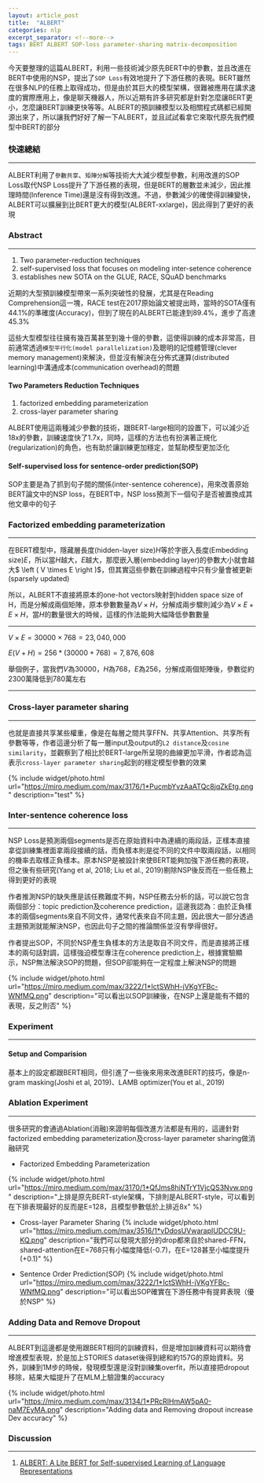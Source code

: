 ```yaml
---
layout: article_post
title:  "ALBERT"
categories: nlp 
excerpt_separator: <!--more-->
tags: BERT ALBERT SOP-loss parameter-sharing matrix-decomposition
---
```


今天要整理的這篇ALBERT，利用一些技術減少原先BERT中的參數，並且改進在BERT中使用的NSP，提出了`SOP Loss`有效地提升了下游任務的表現。BERT雖然在很多NLP的任務上取得成功，但是由於其巨大的模型架構，很難被應用在講求速度的實際應用上，像是聊天機器人，所以近期有許多研究都是針對怎麼讓BERT更小，怎麼讓BERT訓練更快等等。ALBERT的預訓練模型以及相關程式碼都已經開源出來了，所以讓我們好好了解一下ALBERT，並且試試看拿它來取代原先我們模型中BERT的部分

<!--more-->

### 快速總結
---
ALBERT利用了`參數共享`、`矩陣分解`等技術大大減少模型參數，利用改進的SOP Loss取代NSP Loss提升了下游任務的表現，但是BERT的層數並未減少，因此推理時間(Inference Time)還是沒有得到改進。不過，參數減少的確使得訓練變快，ALBERT可以擴展到比BERT更大的模型(ALBERT-xxlarge)，因此得到了更好的表現

### Abstract
---
1. Two parameter-reduction techniques
2. self-supervised loss that focuses on modeling inter-setence coherence
3. establishes new SOTA on the GLUE, RACE, SQuAD benchmarks

近期的大型預訓練模型帶來一系列突破性的發展，尤其是在Reading Comprehension這一塊，RACE test在2017原始論文被提出時，當時的SOTA僅有44.1%的準確度(Accuracy)，但到了現在的ALBERT已能達到89.4%，進步了高達45.3%

這些大型模型往往擁有幾百萬甚至到幾十億的參數，這使得訓練的成本非常高，目前通常透過`模型平行化(model parallelization)`及聰明的記憶體管理(clever memory management)來解決，但並沒有解決在分佈式運算(distributed learning)中溝通成本(communication overhead)的問題

#### Two Parameters Reduction Techniques

1. factorized embedding parameterization
2. cross-layer parameter sharing

ALBERT使用這兩種減少參數的技術，跟BERT-large相同的設置下，可以減少近18x的參數，訓練速度快了1.7x，同時，這樣的方法也有扮演著正規化(regularization)的角色，也有助於讓訓練更加穩定，並幫助模型更加泛化

#### Self-supervised loss for sentence-order prediction(SOP)

SOP主要是為了抓到句子間的關係(inter-sentence coherence)，用來改善原始BERT論文中的NSP loss，在BERT中，NSP loss預測下一個句子是否被置換成其他文章中的句子

### Factorized embedding parameterization
---
在BERT模型中，隱藏層長度(hidden-layer size)$H$等於字嵌入長度(Embedding size)$E$，所以當$H$越大，$E$越大，那麼嵌入層(embedding layer)的參數大小就會越大$ \left ( V \times E \right )$，但其實這些參數在訓練過程中只有少量會被更新(sparsely updated)

所以，ALBERT不直接將原本的one-hot vectors映射到hidden space size of H，而是分解成兩個矩陣，原本參數數量為$V \times H$，分解成兩步驟則減少為$V \times E + E \times H$，當$H$的數量很大的時候，這樣的作法能夠大幅降低參數數量

---
$V \times E = 30000 \times 768 = 23,040,000$

$E \left ( V + H \right ) = 256 * (30000+768) = 7,876,608$

舉個例子，當我們$V$為30000，$H$為768，$E$為256，分解成兩個矩陣後，參數從約2300萬降低到780萬左右

---

### Cross-layer parameter sharing
---

也就是直接共享某些權重，像是在每層之間共享FFN、共享Attention、共享所有參數等等，作者這邊分析了每一層input及output的`L2 distance`及`cosine similarity`，並觀察到了相比於BERT-large所呈現的曲線更加平滑，作者認為這表示`cross-layer parameter sharing`起到的穩定模型參數的效果

{% include widget/photo.html 
url="https://miro.medium.com/max/3176/1*PucmbYvzAaATQc8jqZkEtg.png"
description="test"
%}

### Inter-sentence coherence loss
---

NSP Loss是預測兩個segments是否在原始資料中為連續的兩段話，正樣本直接拿從訓練集裡面拿兩段接續的話，而負樣本則是從不同的文件中取兩段話，以相同的機率去取樣正負樣本。原本NSP是被設計來使BERT能夠加強下游任務的表現，但之後有些研究(Yang et al, 2018; Liu et al., 2019)剔除NSP後反而在一些任務上得到更好的表現

作者推測NSP的缺失應是該任務難度不夠，NSP任務去分析的話，可以說它包含兩個部分：topic prediction及coherence prediction，這邊我認為：由於正負樣本的兩個segments來自不同文件，通常代表來自不同主題，因此很大一部分透過主題預測就能解決NSP，也因此句子之間的推論關係並沒有學得很好。

作者提出SOP，不同於NSP產生負樣本的方法是取自不同文件，而是直接將正樣本的兩句話對調，這樣強迫模型專注在coherence prediction上，根據實驗顯示，NSP無法解決SOP的問題，但SOP卻能夠在一定程度上解決NSP的問題

{% include widget/photo.html 
url="https://miro.medium.com/max/3222/1*IctSWhH-jVKgYFBc-WNfMQ.png"
description="可以看出以SOP訓練後，在NSP上還是能有不錯的表現，反之則否"
%}



### Experiment
---

#### Setup and Comparision

基本上的設定都跟BERT相同，但引進了一些後來用來改進BERT的技巧，像是n-gram masking(Joshi et al, 2019)、LAMB optimizer(You et al., 2019)

### Ablation Experiment
---

很多研究的會通過Ablation(消融)來證明每個改進方法都是有用的，這邊針對factorized embedding parameterization及cross-layer parameter sharing做消融研究

- Factorized Embedding Parameterization

{% include widget/photo.html 
url="https://miro.medium.com/max/3170/1*QfJms8hiNTrY1VjcQS3Nvw.png"
description="上排是原先BERT-style架構，下排則是ALBERT-style，可以看到在下排表現最好的反而是E=128，且模型參數低於上排近8x"
%}

- Cross-layer Parameter Sharing
{% include widget/photo.html 
url="https://miro.medium.com/max/3516/1*vDdosUVwarapIUDCC9U-KQ.png"
description="我們可以發現大部分的drop都來自於shared-FFN，shared-attention在E=768只有小幅度降低(-0.7)，在E=128甚至小幅度提升(+0.1)"
%}

- Sentence Order Prediction(SOP)
 {% include widget/photo.html 
url="https://miro.medium.com/max/3222/1*IctSWhH-jVKgYFBc-WNfMQ.png"
description="可以看出SOP確實在下游任務中有提昇表現（優於NSP"
%}


### Adding Data and Remove Dropout
---

ALBERT到這邊都是使用跟BERT相同的訓練資料，但是增加訓練資料可以期待會增進模型表現，於是加上STORIES dataset後得到總和約157G的原始資料。另外，訓練到1M步的時候，發現模型還是沒對訓練集overfit，所以直接把dropout移除，結果大幅提升了在MLM上驗證集的accuracy

{% include widget/photo.html 
url="https://miro.medium.com/max/3134/1*PRcRlHmAW5pA0-naM7EyMA.png"
description="Adding data and Removing dropout increase Dev accuracy"
%}


### Discussion
--- 
1. [ALBERT: A Lite BERT for Self-supervised Learning of Language Representations](https://openreview.net/forum?id=H1eA7AEtvS)
